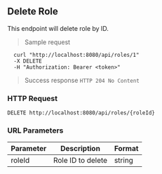 ## Delete Role
This endpoint will delete role by ID.

> Sample request

```shell
  curl "http://localhost:8080/api/roles/1"
  -X DELETE
  -H "Authorization: Bearer <token>"
```

> Success response <code>HTTP 204 No Content</code>

### HTTP Request

`DELETE http://localhost:8080/api/roles/{roleId}`

### URL Parameters

Parameter | Description | Format
--------- | ----------- | ---------
roleId | Role ID to delete | string